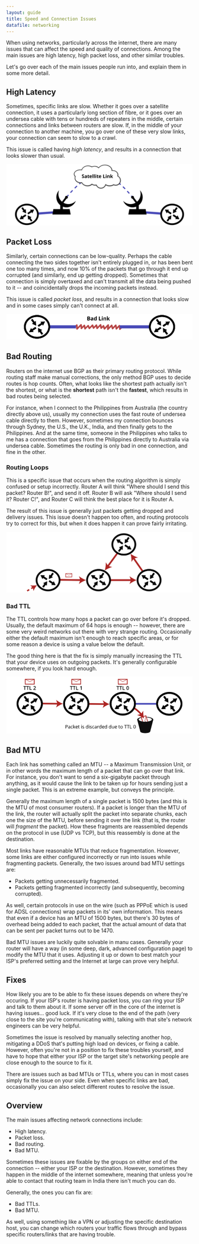 ```yaml
---
layout: guide
title: Speed and Connection Issues
datafile: networking
---
```

When using networks, particularly across the internet, there are many issues that can affect the speed and quality of connections. Among the main issues are high latency, high packet loss, and other similar troubles.

Let's go over each of the main issues people run into, and explain them in some more detail.


## High Latency

Sometimes, specific links are slow. Whether it goes over a satellite connection, it uses a particularly long section of fibre, or it goes over an undersea cable with tens or hundreds of repeaters in the middle, certain connections and links between routers are slow. If, in the middle of your connection to another machine, you go over one of these very slow links, your connection can seem to slow to a crawl.

This issue is called having _high latency_, and results in a connection that looks slower than usual.

![Latency](img/connection-issues/latency.svg "Latency")


## Packet Loss

Similarly, certain connections can be low-quality. Perhaps the cable connecting the two sides together isn't entirely plugged in, or has been bent one too many times, and now 10% of the packets that go through it end up corrupted (and similarly, end up getting dropped). Sometimes that connection is simply overtaxed and can't transmit all the data being pushed to it -- and coincidentally drops the incoming packets instead.

This issue is called _packet loss_, and results in a connection that looks slow and in some cases simply can't connect at all.

![Bad Link](img/connection-issues/packet-loss.svg "Bad Link")


## Bad Routing

Routers on the internet use BGP as their primary routing protocol. While routing staff make manual corrections, the only method BGP uses to decide routes is hop counts. Often, what looks like the shortest path actually isn't the shortest, or what is the **shortest** path isn't the **fastest**, which results in bad routes being selected.

For instance, when I connect to the Philippines from Australia (the country directly above us), usually my connection uses the fast route of undersea cable directly to them. However, sometimes my connection bounces through Sydney, the U.S., the U.K., India, and then finally gets to the Philippines. And at the same time, someone in the Philippines who talks to me has a connection that goes from the Philippines directly to Australia via undersea cable. Sometimes the routing is only bad in one connection, and fine in the other.


### Routing Loops

This is a specific issue that occurs when the routing algorithm is simply confused or setup incorrectly. Router A will think "Where should I send this packet? Router B!", and send it off. Router B will ask "Where should I send it? Router C!", and Router C will think the best place for it is Router A.

The result of this issue is generally just packets getting dropped and delivery issues. This issue doesn't happen too often, and routing protocols try to correct for this, but when it does happen it can prove fairly irritating.

![Routing Loop](img/connection-issues/routing-loop.svg "Routing Loop")


### Bad TTL

The TTL controls how many hops a packet can go over before it's dropped. Usually, the default maximum of 64 hops is enough -- however, there are some very weird networks out there with very strange routing. Occasionally either the default maximum isn't enough to reach specific areas, or for some reason a device is using a value below the default.

The good thing here is that the fix is simply manually increasing the TTL that your device uses on outgoing packets. It's generally configurable somewhere, if you look hard enough.

![Bad TTL](img/connection-issues/bad-ttl.svg "Bad TTL")


## Bad MTU

Each link has something called an MTU -- a Maximum Transmission Unit, or in other words the maximum length of a packet that can go over that link. For instance, you don't want to send a six-gigabyte packet through anything, as it would cause the link to be taken up for hours sending just a single packet. This is an extreme example, but conveys the principle.

Generally the maximum length of a single packet is 1500 bytes (and this is the MTU of most consumer routers). If a packet is longer than the MTU of the link, the router will actually split the packet into separate chunks, each one the size of the MTU, before sending it over the link (that is, the router will _fragment_ the packet). How these fragments are reassembled depends on the protocol in use (UDP vs TCP), but this reassembly is done at the destination.

Most links have reasonable MTUs that reduce fragmentation. However, some links are either configured incorrectly or run into issues while fragmenting packets. Generally, the two issues around bad MTU settings are:

* Packets getting unnecessarily fragmented.
* Packets getting fragmented incorrectly (and subsequently, becoming corrupted).

As well, certain protocols in use on the wire (such as PPPoE which is used for ADSL connections) wrap packets in its' own information. This means that even if a device has an MTU of 1500 bytes, but there's 30 bytes of overhead being added to each packet, that the actual amount of data that can be sent per packet turns out to be 1470.

Bad MTU issues are luckily quite solvable in manu cases. Generally your router will have a way (in some deep, dark, advanced configuration page) to modify the MTU that it uses. Adjusting it up or down to best match your ISP's preferred setting and the Internet at large can prove very helpful.


## Fixes

How likely you are to be able to fix these issues depends on where they're occuring. If your ISP's router is having packet loss, you can ring your ISP and talk to them about it. If some server off in the core of the internet is having issues... good luck. If it's very close to the end of the path (very close to the site you're communicating with), talking with that site's network engineers can be very helpful.

Sometimes the issue is resolved by manually selecting another hop, mitigating a DDoS that's putting high load on devices, or fixing a cable. However, often you're not in a position to fix these troubles yourself, and have to hope that either your ISP or the target site's networking people are close enough to the source to fix it.

There are issues such as bad MTUs or TTLs, where you can in most cases simply fix the issue on your side. Even when specific links are bad, occasionally you can also select different routes to resolve the issue.


## Overview

The main issues affecting network connections include:

* High latency.
* Packet loss.
* Bad routing.
* Bad MTU.

Sometimes these issues are fixable by the groups on either end of the connection -- either your ISP or the destination. However, sometimes they happen in the middle of the internet somewhere, meaning that unless you're able to contact that routing team in India there isn't much you can do.

Generally, the ones you can fix are:

* Bad TTLs.
* Bad MTU.

As well, using something like a VPN or adjusting the specific destination host, you can change which routers your traffic flows through and bypass specific routers/links that are having trouble.
